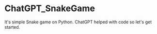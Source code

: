 # ChatGPT_SnakeGame
It's simple Snake game on Python. ChatGPT helped with code so let's get started.

